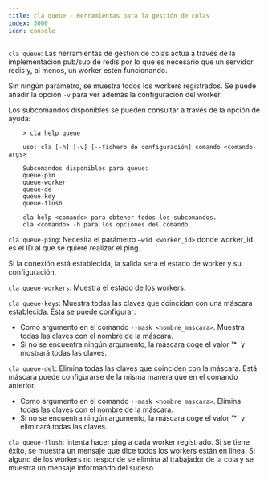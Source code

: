 ```yaml
---
title: cla queue - Herramientas para la gestión de colas
index: 5000
icon: console
---
```


`cla queue`: Las herramientas de gestión de colas actúa a través de la implementación pub/sub de redis por lo que es necesario que un servidor redis y, al menos, un worker estén funcionando.

Sin ningún parámetro, se muestra todos los workers registrados. Se puede añadir la opción `-v` para ver además la configuración del worker.

Los subcomandos disponibles se pueden consultar a través de la opción de ayuda:

        > cla help queue

        uso: cla [-h] [-v] [--fichero de configuración] comando <comando-args>

        Subcomandos disponibles para queue:
        queue-pin
        queue-worker
        queue-de
        queue-key
        queue-flush

        cla help <comando> para obtener todos los subcomandos.
        cla <comando> -h para los opciones del comando.


`cla queue-ping`: Necesita el parámetro `–wid <worker_id>` donde worker_id es el ID al que se quiere realizar el ping.

Si la conexión está establecida, la salida será el estado de worker y su configuración.

`cla queue-workers`: Muestra el estado de los workers.

`cla queue-keys`: Muestra todas las claves que coincidan con una máscara establecida. Ésta se puede configurar:

- Como argumento en el comando `--mask <nombre_mascara>`. Muestra todas las claves con el nombre de la máscara.
- Si no se encuentra ningún argumento, la máscara coge el valor '*' y mostrará todas las claves.

`cla queue-del`: Elimina todas las claves que coinciden con la máscara. Está máscara puede configurarse de la misma manera que en el comando anterior.

- Como argumento en el comando `--mask <nombre_mascara>`. Elimina todas las claves con el nombre de la máscara.
- Si no se encuentra ningún argumento, la máscara coge el valor '*' y eliminará todas las claves.

`cla queue-flush`: Intenta hacer ping a cada worker registrado. Si se tiene éxito, se muestra un mensaje que dice todos los workers están en linea. Si alguno de los workers no responde se elimina al trabajador de la cola y se muestra un mensaje informando del suceso.
